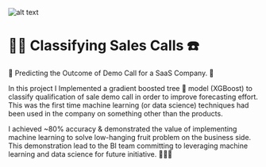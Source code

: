 ![alt text](
       https://github.com/MMBazel/springboard-program/blob/master/0.jpg
      )



# 🕵️‍♀️ Classifying Sales Calls ☎️

💸 Predicting the Outcome of Demo Call for a SaaS Company. 📱

In this project I Implemented a gradient boosted tree 🌲 model (XGBoost) to classify qualification of sale demo call in order to improve forecasting effort. This was the first time machine learning (or data science) techniques had been used in the company on something other than the products. 

I achieved ~80% accuracy & demonstrated the value of implementing machine learning to solve low-hanging fruit problem on the business side. This demonstration lead to the BI team committing to leveraging machine learning and data science for future initiative. 🎉💪🏻
